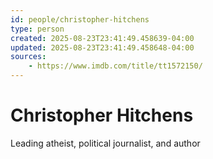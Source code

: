 ```yaml
---
id: people/christopher-hitchens
type: person
created: 2025-08-23T23:41:49.458639-04:00
updated: 2025-08-23T23:41:49.458648-04:00
sources:
    - https://www.imdb.com/title/tt1572150/
---
```


# Christopher Hitchens

Leading atheist, political journalist, and author

